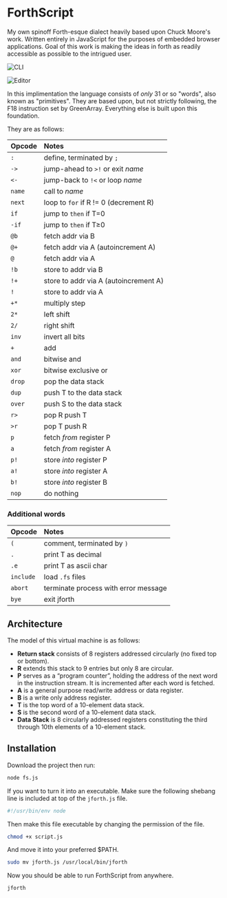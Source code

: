 # ForthScript

My own spinoff Forth-esque dialect heavily based upon Chuck Moore's work.
Written entirely in JavaScript for the purposes of embedded browser
applications. Goal of this work is making the ideas in forth as readily
accessible as possible to the intrigued user.

![CLI](https://i.imgur.com/4JRxLn3.png)

![Editor](https://i.imgur.com/2dkv0Zn.png)


In this implimentation the language consists of *only* 31 or so "words", also
known as "primitives". They are based upon, but not strictly following, the F18
instruction set by GreenArray. Everything else is built upon this foundation.

They are as follows:

| Opcode    | Notes                                 |
| :-------- | :------------------------------------ |
| `:`       | define, terminated by `;`             |
| `->`      | jump-ahead to `>!` or exit *name*     |
| `<-`      | jump-back to `!<` or loop *name*      | 
| `name`    | call to *name*                        |
| `next`    | loop to `for` if R != 0 (decrement R) |
| `if`      | jump to `then` if T=0                 |
| `-if`     | jump to `then` if T≥0                 |
| `@b`      | fetch addr via B                      |
| `@+`      | fetch addr via A (autoincrement A)    |
| `@`       | fetch addr via A                      |
| `!b`      | store to addr via B                   |
| `!+`      | store to addr via A (autoincrement A) |
| `!`       | store to addr via A                   |
| `+*`      | multiply step                         |
| `2*`      | left shift                            |
| `2/`      | right shift                           |
| `inv`     | invert all bits                       |
| `+`       | add                                   |
| `and`     | bitwise and                           |
| `xor`     | bitwise exclusive or                  |
| `drop`    | pop the data stack                    |
| `dup`     | push T to the data stack              | 
| `over`    | push S to the data stack              | 
| `r>`      | pop R push T                          |
| `>r`      | pop T push R                          |
| `p`       | fetch *from* register P               |
| `a`       | fetch *from* register A               |
| `p!`      | store *into* register P               |
| `a!`      | store *into* register A               |
| `b!`      | store *into* register B               |
| `nop`     | do nothing                            |

### Additional words
| Opcode    | Notes                                 |
| :-------- | :------------------------------------ |
| `(`       | comment, terminated by `)`            |
| `.`       | print T as decimal                    |
| `.e`      | print T as ascii char                 |
| `include` | load `.fs` files                      |
| `abort`   | terminate process with error message  |
| `bye`     | exit jforth                           |


## Architecture

The model of this virtual machine is as follows:
- **Return stack** consists of 8 registers addressed circularly (no fixed top or bottom).
- **R** extends this stack to 9 entries but only 8 are circular.
- **P** serves as a “program counter”, holding the address of the next word in the instruction stream. It is incremented after each word is fetched.
- **A** is a general purpose read/write address or data register.
- **B** is a write only address register.
- **T** is the top word of a 10-element data stack.
- **S** is the second word of a 10-element data stack.
- **Data Stack** is 8 circularly addressed registers constituting the third through 10th elements of a 10-element stack.


## Installation

Download the project then run:

```bash
node fs.js
```

If you want to turn it into an executable. Make sure the following
shebang line is included at top of the `jforth.js` file.

```javascript
#!/usr/bin/env node
```

Then make this file executable by changing the permission of the file.

```bash
chmod +x script.js
```

And move it into your preferred $PATH.

```bash
sudo mv jforth.js /usr/local/bin/jforth
```

Now you should be able to run ForthScript from anywhere.

```bash
jforth
```
